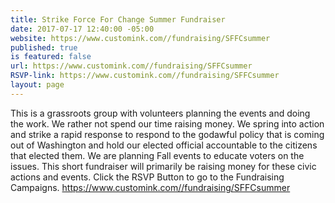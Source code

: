 ```yaml
---
title: Strike Force For Change Summer Fundraiser
date: 2017-07-17 12:40:00 -05:00
website: https://www.customink.com//fundraising/SFFCsummer
published: true
is featured: false
url: https://www.customink.com//fundraising/SFFCsummer
RSVP-link: https://www.customink.com//fundraising/SFFCsummer
layout: page
---
```


This is a grassroots group with volunteers planning the events and doing the work. We rather not spend our time raising money. We spring into action and strike a rapid response to respond to the godawful policy that is coming out of Washington and hold our elected official accountable to the citizens that elected them. We are planning Fall events to educate voters on the issues. This short fundraiser will primarily  be raising money for these civic actions and events. Click the RSVP Button to go to the Fundraising Campaigns. 
https://www.customink.com//fundraising/SFFCsummer 